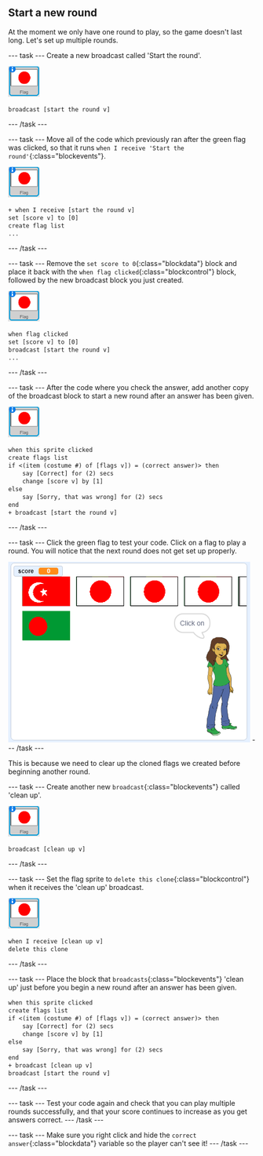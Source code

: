 ## Start a new round

At the moment we only have one round to play, so the game doesn't last long. Let's set up multiple rounds.

--- task ---
Create a new broadcast called 'Start the round'.

![Flag sprite](images/flag-sprite.png)

```blocks
broadcast [start the round v]
```

--- /task ---

--- task ---
Move all of the code which previously ran after the green flag was clicked, so that it runs `when I receive 'Start the round'`{:class="blockevents"}.

![Flag sprite](images/flag-sprite.png)


```blocks
+ when I receive [start the round v]
set [score v] to [0]
create flag list
...
```

--- /task ---

--- task ---
Remove the `set score to 0`{:class="blockdata"} block and place it back with the `when flag clicked`{:class="blockcontrol"} block, followed by the new broadcast block you just created.

![Flag sprite](images/flag-sprite.png)

```blocks
when flag clicked
set [score v] to [0]
broadcast [start the round v]
...
```
--- /task ---

--- task ---
After the code where you check the answer, add another copy of the broadcast block to start a new round after an answer has been given.

![Flag sprite](images/flag-sprite.png)

```blocks
when this sprite clicked
create flags list
if <(item (costume #) of [flags v]) = (correct answer)> then
    say [Correct] for (2) secs
    change [score v] by [1]
else
    say [Sorry, that was wrong] for (2) secs
end
+ broadcast [start the round v]
```

--- /task ---

--- task ---
Click the green flag to test your code. Click on a flag to play a round. You will notice that the next round does not get set up properly.

![Next round does not work](images/next-round-does-not-work.png)
--- /task ---

This is because we need to clear up the cloned flags we created before beginning another round.

--- task ---
Create another new `broadcast`{:class="blockevents"} called 'clean up'.

![Flag sprite](images/flag-sprite.png)

```blocks
broadcast [clean up v]
```
--- /task ---

--- task ---
Set the flag sprite to `delete this clone`{:class="blockcontrol"} when it receives the 'clean up' broadcast.

![Flag sprite](images/flag-sprite.png)

```blocks
when I receive [clean up v]
delete this clone
```
--- /task ---

--- task ---
Place the block that `broadcasts`{:class="blockevents"} 'clean up' just before you begin a new round after an answer has been given.

```blocks
when this sprite clicked
create flags list
if <(item (costume #) of [flags v]) = (correct answer)> then
    say [Correct] for (2) secs
    change [score v] by [1]
else
    say [Sorry, that was wrong] for (2) secs
end
+ broadcast [clean up v]
broadcast [start the round v]
```
--- /task ---

--- task ---
Test your code again and check that you can play multiple rounds successfully, and that your score continues to increase as you get answers correct.
--- /task ---

--- task ---
Make sure you right click and hide the `correct answer`{:class="blockdata"} variable so the player can't see it!
--- /task ---
